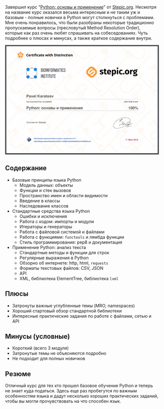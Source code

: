 <!--
.. title: Завершен курс "Python основы и применение"
.. slug: python-basics-and-usage
.. date: 2016-06-15 00:00:00 UTC+03:00
.. tags: 
.. category: 
.. link: 
.. description: 
.. type: text
-->

Завершил курс "[Python: основы и применение](https://stepic.org/course/Python-%D0%BE%D1%81%D0%BD%D0%BE%D0%B2%D1%8B-%D0%B8-%D0%BF%D1%80%D0%B8%D0%BC%D0%B5%D0%BD%D0%B5%D0%BD%D0%B8%D0%B5-512)"
от [Stepic.org](https://stepic.org/). Несмотря на название курс оказался весьма
интересным и не таким уж и базовым - полные новички в Python могут столкнуться с
проблемами. Мне очень понравилось, что были разобраны некоторые традиционно
пропускаемые вопросы (пресловутый Method Resolution Order), которые как раз очень
любят спрашивать на собеседованиях. Чуть подробнее о плюсах и минусах, а также
краткое содержание внутри.

![center](/images/2016/06/16/python-basics-and-usage/certificate.jpg)

## Содержание

- Базовые принципы языка Python
    - Модель данных: объекты
    - Функции и стек вызовов
    - Пространство имен и области видимости
    - Введение в классы
    - Наследование классов
- Стандартные средства языка Python
    - Ошибки и исключения
    - Работа с кодом: импорты и модули
    - Итераторы и генераторы
    - Работа с файловой системой и файлами
    - Работа с функциями: `functools` и лямбда функции
    - Стиль программирования: pep8 и документация
- Применение Python: анализ текста
    - Стандартные методы и функции для строк
    - Регулярные выражения в Python
    - Обзорно об интернете: http, html, `requests`
    - Форматы текстовых файлов: CSV, JSON
    - API
    - XML, библиотека ElementTree, библиотека `lxml`

## Плюсы

- Затронуты важные углубленные темы (MRO, namespaces)
- Хороший стартовый обзор стандартной библиотеки
- Интересные практические задания по работе с файлами, сетью и API

## Минусы (условные)

- Короткий (всего 3 модуля)
- Затронутые темы не объясняются подробно
- Не подходит для полных новичков

## Резюме

Отличный курс для тех кто прошел базовое обучение Python и теперь не знает
куда податься. Здесь еще раз пробегутся по важным особенностям языка и дадут
несколько хороших практических заданий, чтобы вы могли прочувствовать на что
способен язык.
